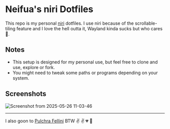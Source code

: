 # Neifua's niri Dotfiles

This repo is my personal [niri](https://github.com/YaLTeR/niri) dotfiles. I use niri because of the scrollable-tiling feature and I love the hell outta it, Wayland kinda sucks but who cares 🤷.

## Notes

- This setup is designed for my personal use, but feel free to clone and use, explore or fork.
- You might need to tweak some paths or programs depending on your system.

## Screenshots
![Screenshot from 2025-05-26 11-03-46](https://github.com/user-attachments/assets/625b76dc-552c-41ef-9b07-3095eb95c62b)

---

I also goon to [Pulchra Fellini](https://zenless-zone-zero.fandom.com/wiki/Pulchra_Fellini) BTW ✌️ ✌️ 💔 🥀
